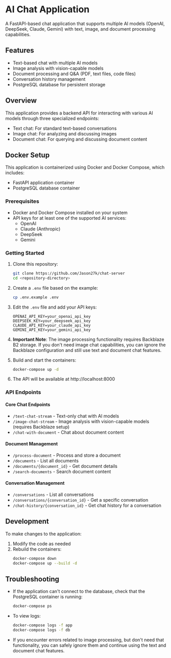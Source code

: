 # AI Chat Application

A FastAPI-based chat application that supports multiple AI models (OpenAI, DeepSeek, Claude, Gemini) with text, image, and document processing capabilities.

## Features

- Text-based chat with multiple AI models
- Image analysis with vision-capable models
- Document processing and Q&A (PDF, text files, code files)
- Conversation history management
- PostgreSQL database for persistent storage

## Overview

This application provides a backend API for interacting with various AI models through three specialized endpoints:

- Text chat: For standard text-based conversations
- Image chat: For analyzing and discussing images
- Document chat: For querying and discussing document content

## Docker Setup

This application is containerized using Docker and Docker Compose, which includes:

- FastAPI application container
- PostgreSQL database container

### Prerequisites

- Docker and Docker Compose installed on your system
- API keys for at least one of the supported AI services:
  - OpenAI
  - Claude (Anthropic)
  - DeepSeek
  - Gemini

### Getting Started

1. Clone this repository:

   ```bash
   git clone https://github.com/Jason27k/chat-server
   cd <repository-directory>
   ```

2. Create a `.env` file based on the example:

   ```bash
   cp .env.example .env
   ```

3. Edit the `.env` file and add your API keys:

   ```
   OPENAI_API_KEY=your_openai_api_key
   DEEPSEEK_KEY=your_deepseek_api_key
   CLAUDE_API_KEY=your_claude_api_key
   GEMINI_API_KEY=your_gemini_api_key
   ```

4. **Important Note**: The image processing functionality requires Backblaze B2 storage. If you don't need image chat capabilities, you can ignore the Backblaze configuration and still use text and document chat features.

5. Build and start the containers:

   ```bash
   docker-compose up -d
   ```

6. The API will be available at http://localhost:8000

### API Endpoints

#### Core Chat Endpoints

- `/text-chat-stream` - Text-only chat with AI models
- `/image-chat-stream` - Image analysis with vision-capable models (requires Backblaze setup)
- `/chat-with-document` - Chat about document content

#### Document Management

- `/process-document` - Process and store a document
- `/documents` - List all documents
- `/documents/{document_id}` - Get document details
- `/search-documents` - Search document content

#### Conversation Management

- `/conversations` - List all conversations
- `/conversations/{conversation_id}` - Get a specific conversation
- `/chat-history/{conversation_id}` - Get chat history for a conversation

## Development

To make changes to the application:

1. Modify the code as needed
2. Rebuild the containers:
   ```bash
   docker-compose down
   docker-compose up --build -d
   ```

## Troubleshooting

- If the application can't connect to the database, check that the PostgreSQL container is running:

  ```bash
  docker-compose ps
  ```

- To view logs:

  ```bash
  docker-compose logs -f app
  docker-compose logs -f db
  ```

- If you encounter errors related to image processing, but don't need that functionality, you can safely ignore them and continue using the text and document chat features.
